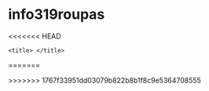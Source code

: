 # info319roupas
<!DOCTYPE html>
<html>
<head>
<<<<<<< HEAD

	<title> </title>

</head>

=======
	<title> Roupas </title>
</head>
>>>>>>> 1767f33951dd03079b822b8b1f8c9e5364708555
<body>

</body>
</html>